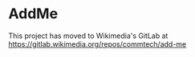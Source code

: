 # AddMe

This project has moved to Wikimedia's GitLab at https://gitlab.wikimedia.org/repos/commtech/add-me
